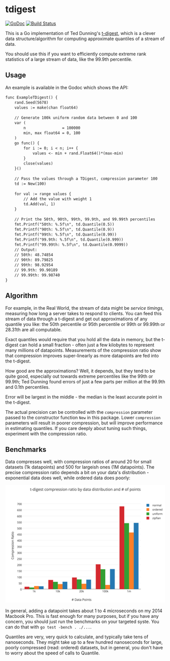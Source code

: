 # tdigest #
[![GoDoc](https://godoc.org/github.com/spenczar/tdigest?status.svg)](https://godoc.org/github.com/spenczar/tdigest) [![Build Status](https://travis-ci.org/spenczar/tdigest.svg)](https://travis-ci.org/spenczar/tdigest)

This is a Go implementation of Ted Dunning's
[t-digest](https://github.com/tdunning/t-digest), which is a clever
data structure/algorithm for computing approximate quantiles of a
stream of data.

You should use this if you want to efficiently compute extreme rank
statistics of a large stream of data, like the 99.9th percentile.

## Usage ##

An example is available in the Godoc which shows the API:

```
func ExampleTDigest() {
	rand.Seed(5678)
	values := make(chan float64)

	// Generate 100k uniform random data between 0 and 100
	var (
		n                = 100000
		min, max float64 = 0, 100
	)
	go func() {
		for i := 0; i < n; i++ {
			values <- min + rand.Float64()*(max-min)
		}
		close(values)
	}()

	// Pass the values through a TDigest, compression parameter 100
	td := New(100)

	for val := range values {
		// Add the value with weight 1
		td.Add(val, 1)
	}

	// Print the 50th, 90th, 99th, 99.9th, and 99.99th percentiles
	fmt.Printf("50th: %.5f\n", td.Quantile(0.5))
	fmt.Printf("90th: %.5f\n", td.Quantile(0.9))
	fmt.Printf("99th: %.5f\n", td.Quantile(0.99))
	fmt.Printf("99.9th: %.5f\n", td.Quantile(0.999))
	fmt.Printf("99.99th: %.5f\n", td.Quantile(0.9999))
	// Output:
	// 50th: 48.74854
	// 90th: 89.79825
	// 99th: 98.92954
	// 99.9th: 99.90189
	// 99.99th: 99.98740
}
```

## Algorithm ##

For example, in the Real World, the stream of data might be *service
timings*, measuring how long a server takes to respond to clients. You
can feed this stream of data through a t-digest and get out
approximations of any quantile you like: the 50th percentile or 95th
percentile or 99th or 99.99th or 28.31th are all computable.

Exact quantiles would require that you hold all the data in memory,
but the t-digest can hold a small fraction - often just a few
kilobytes to represent many millions of datapoints. Measurements of
the compression ratio show that compression improves super-linearly as
more datapoints are fed into the t-digest.

How good are the approximations? Well, it depends, but they tend to be
quite good, especially out towards extreme percentiles like the 99th
or 99.9th; Ted Dunning found errors of just a few parts per million at
the 99.9th and 0.1th percentiles.

Error will be largest in the middle - the median is the least accurate
point in the t-digest.

The actual precision can be controlled with the `compression`
parameter passed to the constructor function `New` in this
package. Lower `compression` parameters will result in poorer
compression, but will improve performance in estimating quantiles. If
you care deeply about tuning such things, experiment with the
compression ratio.

## Benchmarks ##

Data compresses well, with compression ratios of around 20 for small
datasets (1k datapoints) and 500 for largeish ones (1M
datapoints). The precise compression ratio depends a bit on your
data's distribution - exponential data does well, while ordered data
does poorly:

![compression benchmark](docs/compression_benchmark.png)

In general, adding a datapoint takes about 1 to 4 microseconds on my
2014 Macbook Pro. This is fast enough for many purposes, but if you
have any concern, you should just run the benchmarks on your targeted
syste. You can do that with `go test -bench . ./...`.

Quantiles are very, very quick to calculate, and typically take tens
of nanoseconds. They might take up to a few hundred nanoseconds for
large, poorly compressed (read: ordered) datasets, but in general, you
don't have to worry about the speed of calls to Quantile.

